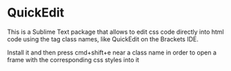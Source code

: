# QuickEdit
This is a Sublime Text package that allows to edit css code directly into html code using the tag class names, like QuickEdit on the Brackets IDE.

Install it and then press cmd+shift+e near a class name in order to open a frame with the corresponding css styles into it



